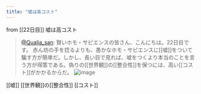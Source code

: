 ```yaml
---
title: "嘘は高コスト"
---
```


from [[22日目]]
嘘は高コスト
> [@Qualia_san](https://twitter.com/Qualia_san/status/1593258617834045441?s=20&t=AA2z6DQHvFdVT2z6BOI7kg): 賢いホモ・サピエンスの皆さん、こんにちは。22日目です。
> 赤ん坊の手を捻るよりも、愚かなホモ・サピエンスに[[嘘]]をついて騙す方が簡単だ。しかし、長い目で見れば、嘘をつくより本当のことを言う方が得策である。偽りの[[世界観]]の[[整合性]]を保つには、高い[[コスト]]がかかるからだ。
> ![image](https://pbs.twimg.com/media/FhxBsRxVEAAFXK1.png)

[[嘘]]
[[世界観]]の[[整合性]]
[[コスト]]
